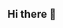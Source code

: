 ## Hi there 👋

<!--
**klangford0924/klangford0924** is a ✨ _special_ ✨ repository because its `README.md` (this file) appears on your GitHub profile.
# Data Science Portfolio - Kate Langford
This Portfolio is a compilation of all the Data Science and Data Analysis projects I have done for academic, self-learning and hobby purposes. This portfolio also contains my Achievements, skills, and certificates. It is updated on the regular basis.

- **Email**: [klangfor@nd.edu](klangfor@nd.edu)
- **LinkedIn**: [https://www.linkedin.com/in/katherinelangford/] (https://www.linkedin.com/in/katherinelangford/)

## Achievements

## Projects

<img align="left" width="250" height="150" src="https://github.com/archd3sai/Portfolio/blob/master/Images/telecom.jpg"> **[Customer Survival Analysis and Churn Prediction](https://github.com/archd3sai/Customer-Survival-Analysis-and-Churn-Prediction)**

In this project I have used survival analysis to study how the likelihood of the customer churn changes over time. I have also implementd a Random Forest model to predict the customer churn and deployed a model using flask webapp on Heroku. [App](https://churn-prediction-app.herokuapp.com/)  


## Micro Projects
### Statistics and Machine Learning

 
### Challenges

 ### Ranking Algorithms

 
## Core Competencies



## Certificates



